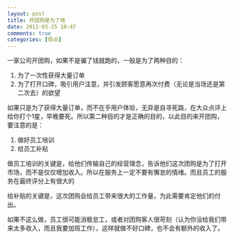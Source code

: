 ```yaml
---
layout: post
title: 开团购是为了啥
date: 2011-03-25 10:47
comments: true
categories: [观点]
---
```


一家公司开团购，如果不是骗了钱就跑的，一般是为了两种目的：
<ol>
	<li>为了一次性获得大量订单</li>
	<li>为了打开口碑，吸引用户注意，并引发顾客愿意再次付费（无论是当场还是第二次去）的欲望</li></ol>
如果只是为了获得大量订单，而不在乎用户体验，无异是自寻死路，在大众点评上给你打个1星，早晚要死。所以第二种目的才是正确的目的，以此目的来开团购，要注意的是：
<ol>
	<li>做好员工培训</li>
	<li>给员工补贴</li></ol>
做员工培训的关键是，给他们传输自己的经营理念，告诉他们这次团购是为了打开市场，而不是仅仅增加收入。所以在服务上一定不要有懈怠的情绪。而且员工的服务在最终评分上有很大的

给补贴的关键是，这次团购会给员工带来很大的工作量，为此需要肯定他们的付出。

如果不这么做，员工很可能消极怠工，或者对团购客人很苛刻（认为你没给我们带来太多收入，而且我要加班工作），这样就做不好口碑，也不会有额外的收入了。

